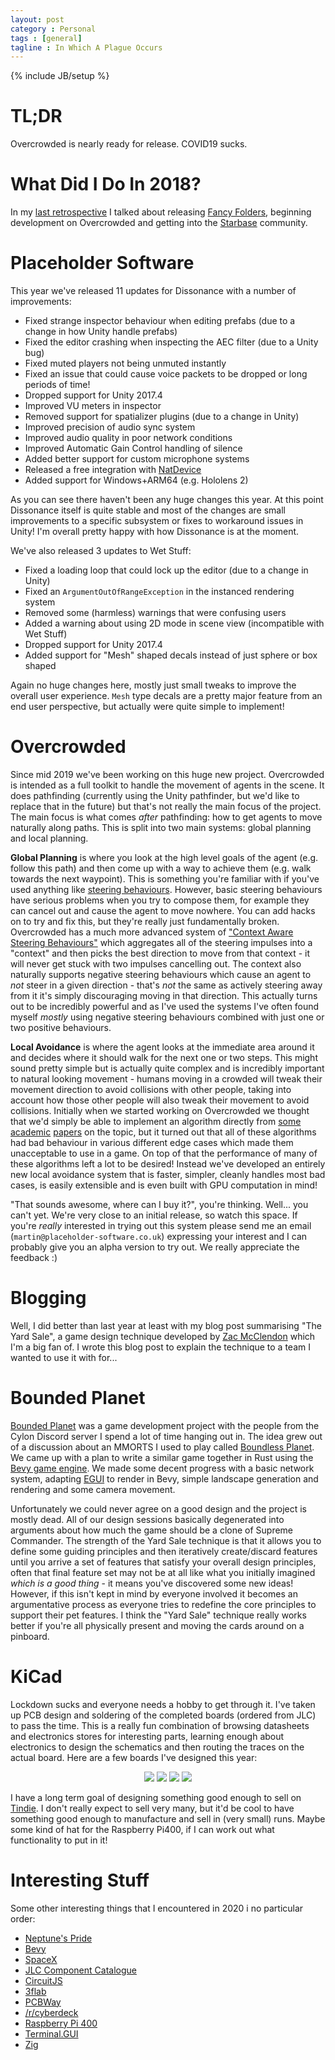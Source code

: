 ```yaml
---
layout: post
category : Personal
tags : [general]
tagline : In Which A Plague Occurs
---
```

{% include JB/setup %}

# TL;DR

Overcrowded is nearly ready for release. COVID19 sucks.

# What Did I Do In 2018?

In my [last retrospective](https://martindevans.me/personal/2019/12/31/2019-Retrospective/) I talked about releasing [Fancy Folders](https://assetstore.unity.com/packages/tools/utilities/fancy-folders-143763?aid=1100lJ2J), beginning development on Overcrowded and getting into the [Starbase](https://www.frozenbyte.com/2019/05/starbase-a-new-sci-fi-mmo-game-by-frozenbyte-revealed/) community.

# Placeholder Software

This year we've released 11 updates for Dissonance with a number of improvements:
 - Fixed strange inspector behaviour when editing prefabs (due to a change in how Unity handle prefabs)
 - Fixed the editor crashing when inspecting the AEC filter (due to a Unity bug)
 - Fixed muted players not being unmuted instantly 
 - Fixed an issue that could cause voice packets to be dropped or long periods of time!
 - Dropped support for Unity 2017.4
 - Improved VU meters in inspector
 - Removed support for spatializer plugins (due to a change in Unity)
 - Improved precision of audio sync system
 - Improved audio quality in poor network conditions
 - Improved Automatic Gain Control handling of silence
 - Added better support for custom microphone systems
 - Released a free integration with [NatDevice](https://assetstore.unity.com/packages/tools/integration/natdevice-media-device-api-162053?aid=1100lJ2J)
 - Added support for Windows+ARM64 (e.g. Hololens 2)

As you can see there haven't been any huge changes this year. At this point Dissonance itself is quite stable and most of the changes are small improvements to a specific subsystem or fixes to workaround issues in Unity! I'm overall pretty happy with how Dissonance is at the moment.

We've also released 3 updates to Wet Stuff:
 - Fixed a loading loop that could lock up the editor (due to a change in Unity)
 - Fixed an `ArgumentOutOfRangeException` in the instanced rendering system
 - Removed some (harmless) warnings that were confusing users
 - Added a warning about using 2D mode in scene view (incompatible with Wet Stuff)
 - Dropped support for Unity 2017.4
 - Added support for "Mesh" shaped decals instead of just sphere or box shaped

Again no huge changes here, mostly just small tweaks to improve the overall user experience. `Mesh` type decals are a pretty major feature from an end user perspective, but actually were quite simple to implement!

# Overcrowded

Since mid 2019 we've been working on this huge new project. Overcrowded is intended as a full toolkit to handle the movement of agents in the scene. It does pathfinding (currently using the Unity pathfinder, but we'd like to replace that in the future) but that's not really the main focus of the project. The main focus is what comes _after_ pathfinding: how to get agents to move naturally along paths. This is split into two main systems: global planning and local planning.

**Global Planning** is where you look at the high level goals of the agent (e.g. follow this path) and then come up with a way to achieve them (e.g. walk towards the next waypoint). This is something you're familiar with if you've used anything like [steering behaviours](https://www.red3d.com/cwr/steer/gdc99/). However, basic steering behaviours have serious problems when you try to compose them, for example they can cancel out and cause the agent to move nowhere. You can add hacks on to try and fix this, but they're really just fundamentally broken. Overcrowded has a much more advanced system of ["Context Aware Steering Behaviours"](https://crowds.readthedocs.io/en/latest/GettingStarted/SteeringBehaviours/) which aggregates all of the steering impulses into a "context" and then picks the best direction to move from that context - it will never get stuck with two impulses cancelling out. The context also naturally supports negative steering behaviours which cause an agent to _not_ steer in a given direction - that's _not_ the same as actively steering away from it it's simply discouraging moving in that direction. This actually turns out to be incredibly powerful and as I've used the systems I've often found myself _mostly_ using negative steering behaviours combined with just one or two positive behaviours.

**Local Avoidance** is where the agent looks at the immediate area around it and decides where it should walk for the next one or two steps. This might sound pretty simple but is actually quite complex and is incredibly important to natural looking movement - humans moving in a crowded will tweak their movement direction to avoid collisions with other people, taking into account how those other people will also tweak their movement to avoid collisions. Initially when we started working on Overcrowded we thought that we'd simply be able to implement an algorithm directly from [some](http://gamma.cs.unc.edu/ORCA/) [academic](http://gamma.cs.unc.edu/PLE/pubs/PLE.pdf) [papers](http://gamma.cs.unc.edu/CompAgent/egMain.pdf) on the topic, but it turned out that all of these algorithms had bad behaviour in various different edge cases which made them unacceptable to use in a game. On top of that the performance of many of these algorithms left a lot to be desired! Instead we've developed an entirely new local avoidance system that is faster, simpler, cleanly handles most bad cases, is easily extensible and is even built with GPU computation in mind!

"That sounds awesome, where can I buy it?", you're thinking. Well... you can't yet. We're very close to an initial release, so watch this space. If you're _really_ interested in trying out this system please send me an email (`martin@placeholder-software.co.uk`) expressing your interest and I can probably give you an alpha version to try out. We really appreciate the feedback :)

# Blogging

Well, I did better than last year at least with my blog post summarising "The Yard Sale", a game design technique developed by [Zac McClendon](https://twitter.com/zakmcc) which I'm a big fan of. I wrote this blog post to explain the technique to a team I wanted to use it with for...

# Bounded Planet

[Bounded Planet](https://github.com/CylonSB/bounded-planet) was a game development project with the people from the Cylon Discord server I spend a lot of time hanging out in. The idea grew out of a discussion about an MMORTS I used to play called [Boundless Planet](https://web.archive.org/web/20171128191210/http://www.boundlessplanet.com/). We came up with a plan to write a similar game together in Rust using the [Bevy game engine](https://bevyengine.org/). We made some decent progress with a basic network system, adapting [EGUI](https://github.com/emilk/egui) to render in Bevy, simple landscape generation and rendering and some camera movement.

Unfortunately we could never agree on a good design and the project is mostly dead. All of our design sessions basically degenerated into arguments about how much the game should be a clone of Supreme Commander. The strength of the Yard Sale technique is that it allows you to define some guiding principles and then iteratively create/discard features until you arrive a set of features that satisfy your overall design principles, often that final feature set may not be at all like what you initially imagined _which is a good thing_ - it means you've discovered some new ideas! However, if this isn't kept in mind by everyone involved it becomes an argumentative process as everyone tries to redefine the core principles to support their pet features. I think the "Yard Sale" technique really works better if you're all physically present and moving the cards around on a pinboard.

# KiCad

Lockdown sucks and everyone needs a hobby to get through it. I've taken up PCB design and soldering of the completed boards (ordered from JLC) to pass the time. This is a really fun combination of browsing datasheets and electronics stores for interesting parts, learning enough about electronics to design the schematics and then routing the traces on the actual board. Here are a few boards I've designed this year:

<div class="image-container" align="center">
  <img src="/assets/PCB1.png" />
  <img src="/assets/PCB2.png" />
  <img src="/assets/PCB3.png" />
  <img src="/assets/PCB4.png" />
</div>

I have a long term goal of designing something good enough to sell on [Tindie](https://www.tindie.com/). I don't really expect to sell very many, but it'd be cool to have something good enough to manufacture and sell in (very small) runs. Maybe some kind of hat for the Raspberry Pi400, if I can work out what functionality to put in it!

# Interesting Stuff

Some other interesting things that I encountered in 2020 i no particular order:

 - [Neptune's Pride](np.ironhelmet.com)
 - [Bevy](https://bevyengine.org/)
 - [SpaceX](http://www.spacex.com/)
 - [JLC Component Catalogue](https://yaqwsx.github.io/jlcparts/)
 - [CircuitJS](https://www.falstad.com/circuit/circuitjs.html)
 - [3flab](https://3fl.jp/portfolio/sidonia/)
 - [PCBWay](https://www.pcbway.com/)
 - [/r/cyberdeck](https://www.reddit.com/r/cyberDeck/)
 - [Raspberry Pi 400](https://www.raspberrypi.org/products/raspberry-pi-400/)
 - [Terminal.GUI](https://github.com/migueldeicaza/gui.cs)
 - [Zig](https://github.com/ziglang/zig)